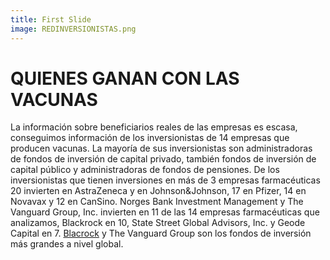 ```yaml
---
title: First Slide
image: REDINVERSIONISTAS.png
---
```


# QUIENES GANAN CON LAS VACUNAS

La información sobre beneficiarios reales de las empresas es escasa, conseguimos información de los inversionistas de 14 empresas que producen vacunas. La mayoría de sus inversionistas son administradoras de fondos de inversión de capital privado, también fondos de inversión de capital público y administradoras de fondos de pensiones. De los inversionistas que tienen inversiones en más de 3 empresas farmacéuticas 20 invierten en AstraZeneca y en Johnson&Johnson, 17 en Pfizer, 14 en Novavax y 12 en CanSino. Norges Bank Investment Management y The Vanguard Group, Inc. invierten en 11 de las 14 empresas farmacéuticas que analizamos, Blackrock en 10, State Street Global Advisors, Inc. y Geode Capital en 7. [Blacrock](https://poderlatam.org/project/conoceablackrock/) y The Vanguard Group son los fondos de inversión más grandes a nivel global.
